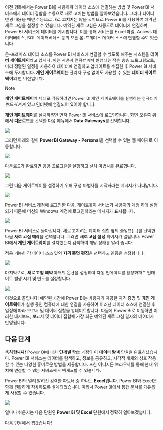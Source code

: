 이전 항목에서는 Power BI를 사용하여 데이터 소스에 연결하는 방법 및 Power BI 서비스에서 데이터 집합을 수동으로 새로 고치는 방법을 알아보았습니다. 그러나 데이터 변경 내용을 매번 수동으로 새로 고치지는 않을 것이므로 Power BI를 사용하여 예약된 새로 고침을 설정할 수 있습니다. 예약된 새로 고침은 자동으로 데이터에 연결하여 Power BI 서비스에 데이터를 게시합니다. 이를 통해 서비스를 Excel 파일, Access 데이터베이스, SQL 데이터베이스 등의 모든 온-프레미스 데이터 소스에 연결할 수도 있습니다.

온-프레미스 데이터 소스를 Power BI 서비스에 연결할 수 있도록 해주는 시스템을 **데이터 게이트웨이**라고 합니다. 이는 사용자 컴퓨터에서 실행되는 작은 응용 프로그램으로, 미리 정렬된 일정을 사용하여 데이터에 연결하고 업데이트를 수집한 후 Power BI 서비스에 푸시합니다. **개인 게이트웨이**는 관리자 구성 없이도 사용할 수 있는 **데이터 게이트웨이**의 한 버전입니다.

>[!NOTE]
>**개인 게이트웨이**가 제대로 작동하려면 Power BI 개인 게이트웨이를 실행하는 컴퓨터가 *반드시* 켜져 있고 인터넷에 연결되어 있어야 합니다.
> 

**개인 게이트웨이**를 설치하려면 먼저 Power BI 서비스에 로그인합니다. 화면 오른쪽 위에서 **다운로드**를 선택한 다음 메뉴에서 **Data Gateways**를 선택합니다.

![](media/4-6-install-configure-personal-gateway/4-6_1b.png)

그러면 아래와 같이 **Power BI Gateway - Personal**을 선택할 수 있는 웹 페이지로 이동합니다.

![](media/4-6-install-configure-personal-gateway/4-6_2b.png)

다운로드가 완료되면 응용 프로그램을 실행하고 설치 마법사를 완료합니다.

![](media/4-6-install-configure-personal-gateway/4-6_3a.png)

그런 다음 게이트웨이를 설정하기 위해 구성 마법사를 시작하라는 메시지가 나타납니다.

![](media/4-6-install-configure-personal-gateway/4-6_3b.png)

Power BI 서비스 계정에 로그인한 다음, 게이트웨이 서비스가 사용자의 계정 하에 실행되기 때문에 머신의 Windows 계정에 로그인하라는 메시지가 표시됩니다.

![](media/4-6-install-configure-personal-gateway/4-6_3c.png)

Power BI 서비스로 돌아갑니다. 새로 고치려는 데이터 집합 옆의 줄임표(...)를 선택한 다음 **새로 고침 예약**을 선택합니다. 그러면 **새로 고침 설정** 페이지가 열립니다. Power BI에서 **개인 게이트웨이**를 설치했는지 검색하여 해당 상태를 알려 줍니다.

적용 가능한 각 데이터 소스 옆의 **자격 증명 편집**을 선택하고 인증을 설정합니다.

![](media/4-6-install-configure-personal-gateway/4-6_6.png)

마지막으로, **새로 고침 예약** 아래의 옵션을 설정하여 자동 업데이트를 활성화하고 업데이트 발생 시기 및 빈도를 설정합니다.

![](media/4-6-install-configure-personal-gateway/4-6_7.png)

이것으로 끝입니다! 예약된 시간에 Power BI는 사용자가 제공한 자격 증명 및 **개인 게이트웨이**가 실행 중인 컴퓨터에 대한 연결을 사용하여 이러한 데이터 소스에 연결한 후 일정에 따라 보고서 및 데이터 집합을 업데이트합니다. 다음에 Power BI로 이동하면 이러한 대시보드, 보고서 및 데이터 집합에 가장 최근 예약된 새로 고침 일자의 데이터가 반영됩니다.

## <a name="next-steps"></a>다음 단계
**축하합니다!** Power BI에 대한 **단계별 학습** 과정의 이 **데이터 탐색** 단원을 완료하셨습니다. Power BI 서비스는 데이터를 탐색하고, 정보를 공유하고, 시각적 개체와 상호 작용할 수 있는 다양한 흥미로운 방법을 제공합니다. 또한 어디서든 브라우저를 통해 현재 위치에 연결할 수 있는 서비스에서 액세스할 수 있습니다.

Power BI의 널리 알려진 강력한 파트너 중 하나는 **Excel**입니다. Power BI와 Excel은 함께 원활하게 작동하도록 설계되었습니다. 따라서 Power BI에서 통합 문서를 자유롭게 사용할 수 있습니다.

![](media/4-6-install-configure-personal-gateway/5-1_1.png)

얼마나 쉬운지는 다음 단원인 **Power BI 및 Excel** 단원에서 정확히 알아보겠습니다.

다음 단원에서 뵙겠습니다!

